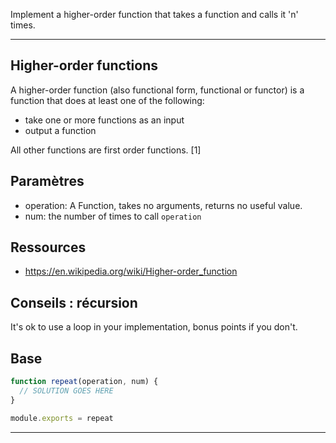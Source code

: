 Implement a higher-order function that takes a function and calls it 'n' times.

----------------------------------------------------------------------
## Higher-order functions

A higher-order function (also functional form, functional or functor) is a function that does at least one of the following:

* take one or more functions as an input
* output a function

All other functions are first order functions. [1]


## Paramètres

* operation: A Function, takes no arguments, returns no useful value.
* num: the number of times to call `operation`

## Ressources

* https://en.wikipedia.org/wiki/Higher-order_function

## Conseils : récursion

It's ok to use a loop in your implementation, bonus points
if you don't.

## Base

```js
function repeat(operation, num) {
  // SOLUTION GOES HERE
}

module.exports = repeat
```

----------------------------------------------------------------------
